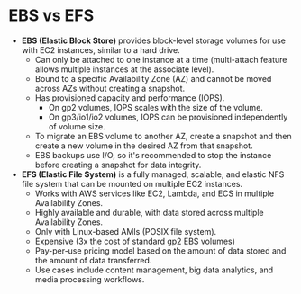 # EBS vs EFS

- **EBS (Elastic Block Store)** provides block-level storage volumes for use with EC2 instances, similar to a hard drive.
  - Can only be attached to one instance at a time (multi-attach feature allows multiple instances at the associate level).
  - Bound to a specific Availability Zone (AZ) and cannot be moved across AZs without creating a snapshot.
  - Has provisioned capacity and performance (IOPS).
    - On gp2 volumes, IOPS scales with the size of the volume.
    - On gp3/io1/io2 volumes, IOPS can be provisioned independently of volume size.
  - To migrate an EBS volume to another AZ, create a snapshot and then create a new volume in the desired AZ from that snapshot.
  - EBS backups use I/O, so it's recommended to stop the instance before creating a snapshot for data integrity.
- **EFS (Elastic File System)** is a fully managed, scalable, and elastic NFS file system that can be mounted on multiple EC2 instances.
  - Works with AWS services like EC2, Lambda, and ECS in multiple Availability Zones.
  - Highly available and durable, with data stored across multiple Availability Zones.
  - Only with Linux-based AMIs (POSIX file system).
  - Expensive (3x the cost of standard gp2 EBS volumes)
  - Pay-per-use pricing model based on the amount of data stored and the amount of data transferred.
  - Use cases include content management, big data analytics, and media processing workflows.
